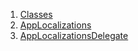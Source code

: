 1.  [Classes](./#classes)
2.  [AppLocalizations](./AppLocalizations-class.md)
3.  [AppLocalizationsDelegate](./AppLocalizationsDelegate-class.md)

